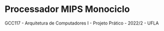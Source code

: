 # Processador MIPS Monociclo
GCC117 - Arquitetura de Computadores I - Projeto Prático - 2022/2 - UFLA
